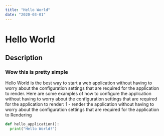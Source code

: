 ```yaml
---
title: "Hello World"
date: "2020-03-01"
---
```


# Hello World

## Description

### Wow this is pretty simple

Hello World is the best way to start a web application without having to worry about the configuration settings that are required for the application to render. Here are some examples of how to configure the application without having to worry about the configuration settings that are required for the application to render: 1 - render the application without having to worry about the configuration settings that are required for the application to Rendering

```python
def hello_application():
  print("Hello World!")
```
